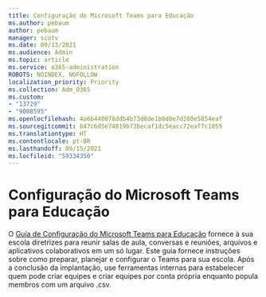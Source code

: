 ```yaml
---
title: Configuração do Microsoft Teams para Educação
ms.author: pebaum
author: pebaum
manager: scotv
ms.date: 09/13/2021
ms.audience: Admin
ms.topic: article
ms.service: o365-administration
ROBOTS: NOINDEX, NOFOLLOW
localization_priority: Priority
ms.collection: Adm_O365
ms.custom:
- "13729"
- "9008595"
ms.openlocfilehash: 4a6b440078ddb4b73d8de1b0d0e7d260e5854eaf
ms.sourcegitcommit: b47c6d5e74819b73becaf1dc5eacc72eaf7c1055
ms.translationtype: HT
ms.contentlocale: pt-BR
ms.lasthandoff: 09/15/2021
ms.locfileid: "59334350"
---
```

# <a name="microsoft-teams-for-education-setup"></a>Configuração do Microsoft Teams para Educação

O [Guia de Configuração do Microsoft Teams para Educação](https://admin.microsoft.com/AdminPortal/Home?#/modernonboarding/msteamsedu) fornece à sua escola diretrizes para reunir salas de aula, conversas e reuniões, arquivos e aplicativos colaborativos em um só lugar. Este guia fornece instruções sobre como preparar, planejar e configurar o Teams para sua escola. Após a conclusão da implantação, use ferramentas internas para estabelecer quem pode criar equipes e criar equipes por conta própria enquanto popula membros com um arquivo .csv. 

